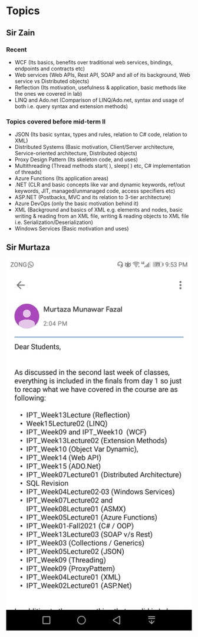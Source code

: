 # Topics

## Sir Zain

### Recent

- WCF (Its basics, benefits over traditional web services, bindings, endpoints and contracts etc)
- Web services (Web APIs, Rest API, SOAP and all of its background, Web service vs Distributed objects)
- Reflection (Its motivation, usefulness & application, basic methods like the ones we covered in lab)
- LINQ and Ado.net (Comparison of LINQ/Ado.net, syntax and usage of both i.e. query syntax and extension methods)

### Topics covered before mid-term II

- JSON (Its basic syntax, types and rules, relation to C# code, relation to XML)
- Distributed Systems (Basic motivation, Client/Server architecture, Service-oriented architecture, Distributed objects)
- Proxy Design Pattern (Its skeleton code, and uses)
- Multithreading (Thread methods start( ), sleep( ) etc, C# implementation of threads)
- Azure Functions (Its application areas)
- .NET (CLR and basic concepts like var and dynamic keywords, ref/out keywords, JIT, managed/unmanaged code, access specifiers etc)
- ASP.NET (Postbacks, MVC and its relation to 3-tier architecture)
- Azure DevOps (only the basic motivation behind it)
- XML (Background and basics of XML e.g. elements and nodes, basic writing & reading from an XML file, writing & reading objects to XML file i.e. Serialization/Deserialization)
- Windows Services (Basic motivation and uses)

## Sir Murtaza

![Content](coverage/assets/img/MurtazaMunawarFazal.jpeg)
